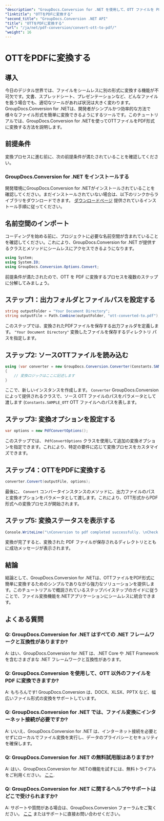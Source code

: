 ```yaml
---
"description": "GroupDocs.Conversion for .NET を使用して、OTT ファイルを PDF 形式に簡単に変換する方法を学びましょう。ファイル変換機能を .NET アプリケーションにシームレスに統合できます。"
"linktitle": "OTTをPDFに変換する"
"second_title": "GroupDocs.Conversion .NET API"
"title": "OTTをPDFに変換する"
"url": "/ja/net/pdf-conversion/convert-ott-to-pdf/"
"weight": 16
---
```


# OTTをPDFに変換する

## 導入

今日のデジタル世界では、ファイルをシームレスに別の形式に変換する機能が不可欠です。文書、スプレッドシート、プレゼンテーションなど、どんなファイルを扱う場合でも、適切なツールがあれば状況は大きく変わります。GroupDocs.Conversion for .NETは、開発者がシンプルかつ効率的な方法で様々なファイル形式を簡単に変換できるようにするツールです。このチュートリアルでは、GroupDocs.Conversion for .NETを使ってOTTファイルをPDF形式に変換する方法を説明します。

## 前提条件

変換プロセスに進む前に、次の前提条件が満たされていることを確認してください。

### GroupDocs.Conversion for .NET をインストールする

開発環境にGroupDocs.Conversion for .NETがインストールされていることを確認してください。まだインストールされていない場合は、以下のリンクからライブラリをダウンロードできます。 [ダウンロードページ](https://releases.groupdocs.com/conversion/net/) 提供されているインストール手順に従ってください。

## 名前空間のインポート

コーディングを始める前に、プロジェクトに必要な名前空間が含まれていることを確認してください。これにより、GroupDocs.Conversion for .NET が提供するクラスとメソッドにシームレスにアクセスできるようになります。

```csharp
using System;
using System.IO;
using GroupDocs.Conversion.Options.Convert;
```


前提条件が満たされたので、OTT を PDF に変換するプロセスを複数のステップに分解してみましょう。

## ステップ1：出力フォルダとファイルパスを設定する

```csharp
string outputFolder = "Your Document Directory";
string outputFile = Path.Combine(outputFolder, "ott-converted-to.pdf");
```

このステップでは、変換されたPDFファイルを保存する出力フォルダを定義します。 `"Your Document Directory"` 変換したファイルを保存するディレクトリ パスを指定します。

## ステップ2: ソースOTTファイルを読み込む

```csharp
using (var converter = new GroupDocs.Conversion.Converter(Constants.SAMPLE_OTT))
{
    // 変換ロジックはここに記述します
}
```

ここで、新しいインスタンスを作成します。 `Converter` GroupDocs.Conversion によって提供されるクラスで、ソース OTT ファイルのパスをパラメータとして渡します (`Constants.SAMPLE_OTT` OTT ファイルへのパスを表します。

## ステップ3: 変換オプションを設定する

```csharp
var options = new PdfConvertOptions();
```

このステップでは、 `PdfConvertOptions` クラスを使用して追加の変換オプションを指定できます。これにより、特定の要件に応じて変換プロセスをカスタマイズできます。

## ステップ4：OTTをPDFに変換する

```csharp
converter.Convert(outputFile, options);
```

最後に、 `Convert` コンバータインスタンスのメソッドに、出力ファイルのパスと変換オプションをパラメータとして渡します。これにより、OTT形式からPDF形式への変換プロセスが開始されます。

## ステップ5: 変換ステータスを表示する

```csharp
Console.WriteLine("\nConversion to pdf completed successfully. \nCheck output in {0}", outputFolder);
```

変換が完了すると、変換された PDF ファイルが保存されるディレクトリとともに成功メッセージが表示されます。

## 結論

結論として、GroupDocs.Conversion for .NETは、OTTファイルをPDF形式に簡単に変換するためのシンプルでありながら強力なソリューションを提供します。このチュートリアルで概説されているステップバイステップのガイドに従うことで、ファイル変換機能を.NETアプリケーションにシームレスに統合できます。

## よくある質問

### Q: GroupDocs.Conversion for .NET はすべての .NET フレームワークと互換性がありますか?

A: はい、GroupDocs.Conversion for .NET は、.NET Core や .NET Framework を含むさまざまな .NET フレームワークと互換性があります。

### Q: GroupDocs.Conversion を使用して、OTT 以外のファイルを PDF に変換できますか?

A: もちろんです! GroupDocs.Conversion は、DOCX、XLSX、PPTX など、幅広いファイル形式の変換をサポートしています。

### Q: GroupDocs.Conversion for .NET では、ファイル変換にインターネット接続が必要ですか?

A: いいえ、GroupDocs.Conversion for .NET は、インターネット接続を必要とせずにローカルでファイル変換を実行し、データのプライバシーとセキュリティを確保します。

### Q: GroupDocs.Conversion for .NET の無料試用版はありますか?

A: はい、GroupDocs.Conversion for .NETの機能を試すには、無料トライアルをご利用ください。 [ここ](https://releases。groupdocs.com/).

### Q: GroupDocs.Conversion for .NET に関するヘルプやサポートはどこで受けられますか?

A: サポートや質問がある場合は、GroupDocs.Conversion フォーラムをご覧ください。 [ここ](https://forum.groupdocs.com/c/conversion/11) またはサポートに直接お問い合わせください。